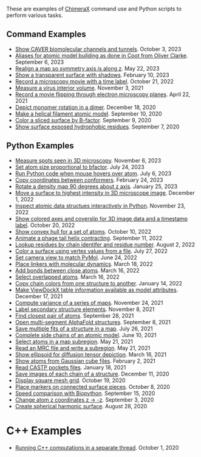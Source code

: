 These are examples of [ChimeraX](https://www.cgl.ucsf.edu/chimerax/) command use and Python scripts to perform various tasks.

## Command Examples

 * [Show CAVER biomolecular channels and tunnels](caver/caver.md). October 3, 2023
 * [Aliases for atomic model building as done in Coot from Oliver Clarke](https://github.com/olibclarke/chimerax-trimmings). September 6, 2023
 * [Realign a map so symmetry axis is along z](symbox/symbox.md).  May 22, 2023
 * [Show a transparent surface with shadows](shadows/shadows.md).  February 10, 2023
 * [Record a microscopy movie with a time label](movie_time/movie_time.md).  October 21, 2022
 * [Measure a virus interior volume](virus_volume/virusvol.md).  November 3, 2021
 * [Record a movie flipping through electron microscopy planes](planes/planes.md).  April 22, 2021
 * [Depict monomer rotation in a dimer](rotation_slabs/slabs.md).  December 18, 2020
 * [Make a helical filament atomic model](filament/filament.md).  September 10, 2020
 * [Color a sliced surface by B-factor](bfactor_clip/bfactor_clip.md).  September 9, 2020
 * [Show surface exposed hydrophobic residues](surface_residues/surface_residues.md).  September 7, 2020

## Python Examples

 * [Measure spots seen in 3D microscopy](spots/spots.md).  November 6, 2023
 * [Set atom size proportional to bfactor](atomsize/atomsize.md).  July 24, 2023
 * [Run Python code when mouse hovers over atom](hover/hover.md).  July 6, 2023
 * [Copy coordinates between conformers](copycrds/copycrds.md).  February 24, 2023
 * [Rotate a density map 90 degrees about z axis](rotate_90/rotate_90.md).  January 25, 2023
 * [Move a surface to highest intensity in 3D microscope image](middle_surface/midsurf.md).  December 1, 2022
 * [Inspect atomic data structues interactively in Python](inspect/inspect.md).  November 23, 2022
 * [Show colored axes and coverslip for 3D image data and a timestamp label](lightsheet/lightsheet.md).  October 20, 2022
 * [Show convex hull for a set of atoms](convex_hull/convex_hull.md).  October 10, 2022
 * [Animate a phage tail helix contracting](helixwave/helixwave.md).  September 11, 2022
 * [Lookup residues by chain identifer and residue number](residues/residues.md).  August 2, 2022
 * [Color a surface using vertex values from a file](surface_color/surface_color.md).  July 27, 2022
 * [Set camera view to match PyMol](pymol_view/pymol_view.md).  June 24, 2022
 * [Place linkers with molecular dynamics](link/link.md).  March 18, 2022
 * [Add bonds between close atoms](connect/connect.md).  March 16, 2022
 * [Select overlapped atoms](overlap/overlap.md).  March 16, 2022
 * [Copy chain colors from one structure to another](copycolors/copycolors.md).  January 14, 2022
 * [Make ViewDockX table information available as model attributes](vdx_attrs/vdx_attrs.md).  December 17, 2021
 * [Compute variance of a series of maps](variance/variance.md).  November 24, 2021
 * [Label secondary structure elements](label_ss/label_ss.md).  November 8, 2021
 * [Find closest pair of atoms](closest/closest.md).  September 28, 2021
 * [Open multi-segment AlphaFold structures](big_alphafold/bigalpha.md).  September 8, 2021
 * [Save multiple fits of a structure in a map](fit_search/fit_search.md).  July 26, 2021
 * [Complete side chains of an atomic model](sidechains/sidechains.md).  June 10, 2021
 * [Select atoms in a map subregion](select_box/selectbox.md).  May 21, 2021
 * [Read an MRC file and write a subregion](mrc/mrc.md).  May 21, 2021
 * [Show ellipsoid for diffusion tensor depiction](ellipsoid/ellipsoid.md).  March 16, 2021
 * [Show atoms from Gaussian cube files](gaussian_cube_atoms/gcatoms.md).  February 2, 2021
 * [Read CASTP pockets files](castp/castp.md).  January 18, 2021
 * [Save images of each chain of a structure](chain_images/chain_images.md).  December 11, 2020
 * [Display square mesh grid](hide_diagonals/hide_diagonals.md).  October 19, 2020
 * [Place markers on connected surface pieces](mark_blobs/mark_blobs.md).  October 8, 2020
 * [Speed comparison with Biopython](biopython/biopython.md).  September 15, 2020
 * [Change atom z coordinates z -> -z](flip_z/flip_z.md).  September 3, 2020
 * [Create spherical harmonic surface](spherical_harmonics/spherical_harmonics.md).  August 28, 2020

# C++ Examples

 * [Running C++ computations in a separate thread](https://github.com/tristanic/async-hello-world). October 1, 2020
 
